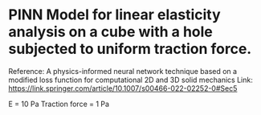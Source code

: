 # PINN Model for linear elasticity analysis on a cube with a hole subjected to uniform traction force.
Reference: A physics-informed neural network technique based on a modified loss function for computational 2D and 3D solid mechanics
Link: https://link.springer.com/article/10.1007/s00466-022-02252-0#Sec5

E = 10 Pa
Traction force = 1 Pa
